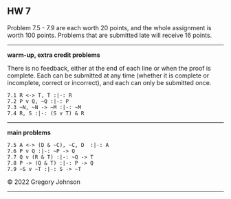 ## HW 7


Problem 7.5 - 7.9 are each worth 20 points, and the whole assignment is worth 100 points. Problems that are submitted late will receive 16 points.


---

**warm-up, extra credit problems**

There is no feedback, either at the end of each line or when the proof is complete. Each can be submitted at any time (whether it is complete or incomplete, correct or incorrect), and each can only be submitted once.

~~~{.ProofChecker .JohnsonSL options="fonts tabindent render exam" guides="fitch" feedback="none" points="1" late-credit="1"}
7.1 R <-> T, T :|-: R 
7.2 P v Q, ~Q :|-: P 
7.3 ~N, ~N -> ~M :|-: ~M
7.4 R, S :|-: (S v T) & R 
~~~

---

**main problems**

~~~{.ProofChecker .JohnsonSL options="fonts tabindent render" guides="fitch" points="20" late-credit="16"}
7.5 A <-> (D & ~C), ~C, D  :|-: A
7.6 P v Q :|-: ~P -> Q
7.7 Q v (R & T) :|-: ~Q -> T
7.8 P -> (Q & T) :|-: P -> Q
7.9 ~S v ~T :|-: S -> ~T 
~~~

&copy; 2022 Gregory Johnson 
 
---